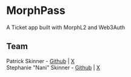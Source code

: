 # MorphPass

A Ticket app built with MorphL2 and Web3Auth

## Team
Patrick Skinner - [Github](https://github.com/PSkinnerTech) | [X](https://x.com/PSkinnerTech)
<br>
Stephanie "Nani" Skinner - [Github](https://github.com/NaniSkinner) | [X](https://x.com/NaniSkinner)
